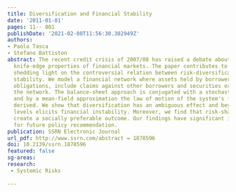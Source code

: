 ```yaml
---
title: Diversification and Financial Stability
date: '2011-01-01'
pages: 11-- 001
publishDate: '2021-02-08T11:56:30.302949Z'
authors:
- Paolo Tasca
- Stefano Battiston
abstract: The recent credit crisis of 2007/08 has raised a debate about the so-called
  knife-edge properties of financial markets. The paper contributes to the debate
  shedding light on the controversial relation between risk-diversification and financial
  stability. We model a financial network where assets held by borrowers to meet their
  obligations, include claims against other borrowers and securities exogenous to
  the network. The balance-sheet approach is conjugated with a stochastic setting
  and by a mean-field approximation the law of motion of the system's fragility is
  derived. We show that diversification has an ambiguous effect and beyond a certain
  levels elicits financial instability. Moreover, we find that risk-sharing restrictions
  create a socially preferable outcome. Our findings have significant implications
  for future policy recommendation.
publication: SSRN Electronic Journal
url_pdf: http://www.ssrn.com/abstract = 1878596
doi: 10.2139/ssrn.1878596
featured: false
sg-areas:
research: 
 - Systemic Risks
 
---
```

